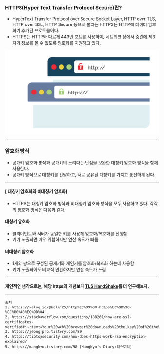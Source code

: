 
### HTTPS(Hyper Text Transfer Protocol Secure)란?
- HyperText Transfer Protocol over Secure Socket Layer, HTTP over TLS, HTTP over SSL, HTTP Secure 등으로 불리는 HTTPS는 HTTP에 데이터 암호화가 추가된 프로토콜이다.
- HTTPS는 HTTP와 다르게 443번 포트를 사용하며, 네트워크 상에서 중간에 제3자가 정보를 볼 수 없도록 암호화를 지원하고 있다.

![https_secure.png](..%2F..%2F..%2F..%2F..%2Fetc%2Fimage%2FNetwork_image%2F7Layer%2FHttp%2Fhttps_secure.png)

---

### 암호화 방식
- 공개키 암호화 방식과 공개키의 느리다는 단점을 보완한 대칭키 암호화 방식을 함께 사용한다. 
- 공개키 방식으로 대칭키를 전달하고, 서로 공유된 대칭키를 가지고 통신하게 된다.

--- 

#### [ 대칭키 암호화와 비대칭키 암호화]
- HTTPS는 대칭키 암호화 방식과 비대칭키 암호화 방식을 모두 사용하고 있다. 각각의 암호화 방식은 다음과 같다.

#### 대칭키 암호화
- 클라이언트와 서버가 동일한 키를 사용해 암호화/복호화를 진행함
- 키가 노출되면 매우 위험하지만 연산 속도가 빠름

#### 비대칭키 암호화
- 1개의 쌍으로 구성된 공개키와 개인키를 암호화/복호화 하는데 사용함
- 키가 노출되어도 비교적 안전하지만 연산 속도가 느림

---

#### 개인적인 생각으로는, 해당 https의 개념보다 [TLS HandShake](TLS%20HandShake.md)를 더 연구해보자.

---

```
출처
1. https://velog.io/@bclef25/http%EC%99%80-https%EC%9D%98-%EC%B0%A8%EC%9D%B4
2. https://stackoverflow.com/questions/188266/how-are-ssl-certificates-verified#:~:text=Your%20web%20browser%20downloads%20the,key%20of%20the%20web%20server.&text=It%20uses%20this%20public%20key,address%20of%20the%20web%20server
3. https://jeong-pro.tistory.com/89
4. https://tiptopsecurity.com/how-does-https-work-rsa-encryption-explained/
5. https://mangkyu.tistory.com/98 [MangKyu's Diary:티스토리]
```
